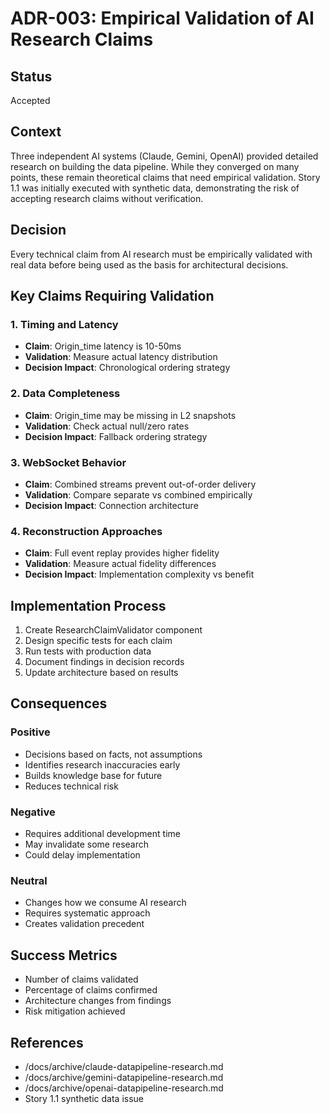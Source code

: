 # ADR-003: Empirical Validation of AI Research Claims

## Status
Accepted

## Context
Three independent AI systems (Claude, Gemini, OpenAI) provided detailed research on building the data pipeline. While they converged on many points, these remain theoretical claims that need empirical validation. Story 1.1 was initially executed with synthetic data, demonstrating the risk of accepting research claims without verification.

## Decision
Every technical claim from AI research must be empirically validated with real data before being used as the basis for architectural decisions.

## Key Claims Requiring Validation

### 1. Timing and Latency
- **Claim**: Origin_time latency is 10-50ms
- **Validation**: Measure actual latency distribution
- **Decision Impact**: Chronological ordering strategy

### 2. Data Completeness
- **Claim**: Origin_time may be missing in L2 snapshots
- **Validation**: Check actual null/zero rates
- **Decision Impact**: Fallback ordering strategy

### 3. WebSocket Behavior
- **Claim**: Combined streams prevent out-of-order delivery
- **Validation**: Compare separate vs combined empirically
- **Decision Impact**: Connection architecture

### 4. Reconstruction Approaches
- **Claim**: Full event replay provides higher fidelity
- **Validation**: Measure actual fidelity differences
- **Decision Impact**: Implementation complexity vs benefit

## Implementation Process
1. Create ResearchClaimValidator component
2. Design specific tests for each claim
3. Run tests with production data
4. Document findings in decision records
5. Update architecture based on results

## Consequences

### Positive
- Decisions based on facts, not assumptions
- Identifies research inaccuracies early
- Builds knowledge base for future
- Reduces technical risk

### Negative
- Requires additional development time
- May invalidate some research
- Could delay implementation

### Neutral
- Changes how we consume AI research
- Requires systematic approach
- Creates validation precedent

## Success Metrics
- Number of claims validated
- Percentage of claims confirmed
- Architecture changes from findings
- Risk mitigation achieved

## References
- /docs/archive/claude-datapipeline-research.md
- /docs/archive/gemini-datapipeline-research.md
- /docs/archive/openai-datapipeline-research.md
- Story 1.1 synthetic data issue